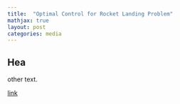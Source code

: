 ```yaml
---
title:  "Optimal Control for Rocket Landing Problem"
mathjax: true
layout: post
categories: media
---
```


## Hea

other text.

[link](https://mmistakes.github.io/minimal-mistakes/docs/pages/)
